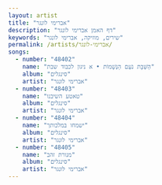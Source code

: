 ```yaml
---
layout: artist
title: "אברימי לונגר"
description: "דף האמן אברימי לונגר"
keywords: "שירים, מוזיקה, אברימי לונגר"
permalink: /artists/אברימי-לונגר/
songs:
  - number: "48402"
    name: "הַשַּׁבָּת נֹעַם הַנְּשָׁמוֹת • א ניגון לכבוד שבת"
    album: "סינגלים"
    artist: "אברימי לונגר"
  - number: "48403"
    name: "טאטע השיבנו"
    album: "סינגלים"
    artist: "אברימי לונגר"
  - number: "48404"
    name: "ישמחו במלכותך"
    album: "סינגלים"
    artist: "אברימי לונגר"
  - number: "48405"
    name: "מנורת זהב"
    album: "סינגלים"
    artist: "אברימי לונגר"
---
```

